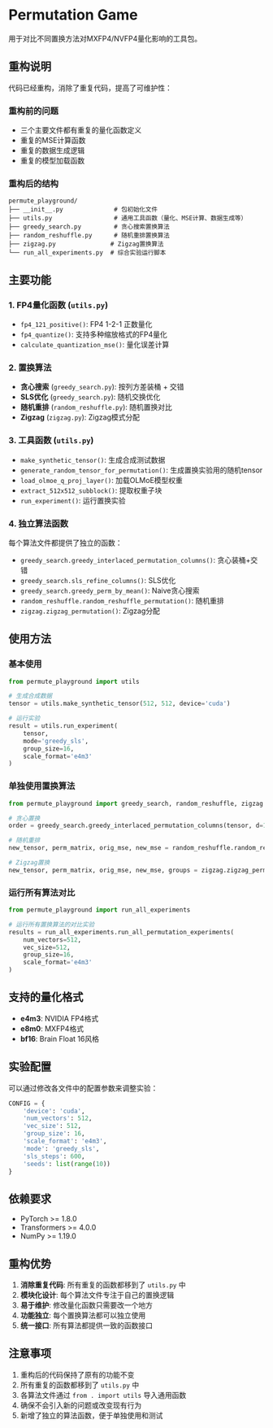 # Permutation Game

用于对比不同置换方法对MXFP4/NVFP4量化影响的工具包。

## 重构说明

代码已经重构，消除了重复代码，提高了可维护性：

### 重构前的问题
- 三个主要文件都有重复的量化函数定义
- 重复的MSE计算函数
- 重复的数据生成逻辑
- 重复的模型加载函数

### 重构后的结构
```
permute_playground/
├── __init__.py              # 包初始化文件
├── utils.py                 # 通用工具函数（量化、MSE计算、数据生成等）
├── greedy_search.py         # 贪心搜索置换算法
├── random_reshuffle.py      # 随机重排置换算法
├── zigzag.py               # Zigzag置换算法
└── run_all_experiments.py  # 综合实验运行脚本
```

## 主要功能

### 1. FP4量化函数 (`utils.py`)
- `fp4_121_positive()`: FP4 1-2-1 正数量化
- `fp4_quantize()`: 支持多种缩放格式的FP4量化
- `calculate_quantization_mse()`: 量化误差计算

### 2. 置换算法
- **贪心搜索** (`greedy_search.py`): 按列方差装桶 + 交错
- **SLS优化** (`greedy_search.py`): 随机交换优化
- **随机重排** (`random_reshuffle.py`): 随机置换对比
- **Zigzag** (`zigzag.py`): Zigzag模式分配

### 3. 工具函数 (`utils.py`)
- `make_synthetic_tensor()`: 生成合成测试数据
- `generate_random_tensor_for_permutation()`: 生成置换实验用的随机tensor
- `load_olmoe_q_proj_layer()`: 加载OLMoE模型权重
- `extract_512x512_subblock()`: 提取权重子块
- `run_experiment()`: 运行置换实验

### 4. 独立算法函数
每个算法文件都提供了独立的函数：
- `greedy_search.greedy_interlaced_permutation_columns()`: 贪心装桶+交错
- `greedy_search.sls_refine_columns()`: SLS优化
- `greedy_search.greedy_perm_by_mean()`: Naive贪心搜索
- `random_reshuffle.random_reshuffle_permutation()`: 随机重排
- `zigzag.zigzag_permutation()`: Zigzag分配

## 使用方法

### 基本使用
```python
from permute_playground import utils

# 生成合成数据
tensor = utils.make_synthetic_tensor(512, 512, device='cuda')

# 运行实验
result = utils.run_experiment(
    tensor, 
    mode='greedy_sls', 
    group_size=16, 
    scale_format='e4m3'
)
```

### 单独使用置换算法
```python
from permute_playground import greedy_search, random_reshuffle, zigzag

# 贪心置换
order = greedy_search.greedy_interlaced_permutation_columns(tensor, d=16)

# 随机重排
new_tensor, perm_matrix, orig_mse, new_mse = random_reshuffle.random_reshuffle_permutation(tensor, device)

# Zigzag置换
new_tensor, perm_matrix, orig_mse, new_mse, groups = zigzag.zigzag_permutation(tensor, device)
```

### 运行所有算法对比
```python
from permute_playground import run_all_experiments

# 运行所有置换算法的对比实验
results = run_all_experiments.run_all_permutation_experiments(
    num_vectors=512,
    vec_size=512,
    group_size=16,
    scale_format='e4m3'
)
```

## 支持的量化格式

- **e4m3**: NVIDIA FP4格式
- **e8m0**: MXFP4格式  
- **bf16**: Brain Float 16风格

## 实验配置

可以通过修改各文件中的配置参数来调整实验：

```python
CONFIG = {
    'device': 'cuda',
    'num_vectors': 512,
    'vec_size': 512,
    'group_size': 16,
    'scale_format': 'e4m3',
    'mode': 'greedy_sls',
    'sls_steps': 600,
    'seeds': list(range(10))
}
```

## 依赖要求

- PyTorch >= 1.8.0
- Transformers >= 4.0.0
- NumPy >= 1.19.0

## 重构优势

1. **消除重复代码**: 所有重复的函数都移到了 `utils.py` 中
2. **模块化设计**: 每个算法文件专注于自己的置换逻辑
3. **易于维护**: 修改量化函数只需要改一个地方
4. **功能独立**: 每个置换算法都可以独立使用
5. **统一接口**: 所有算法都提供一致的函数接口

## 注意事项

1. 重构后的代码保持了原有的功能不变
2. 所有重复的函数都移到了 `utils.py` 中
3. 各算法文件通过 `from . import utils` 导入通用函数
4. 确保不会引入新的问题或改变现有行为
5. 新增了独立的算法函数，便于单独使用和测试

